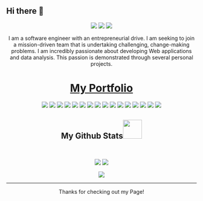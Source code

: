 ## Hi there 👋

<p align="center">
 
 <img src="https://badges.pufler.dev/visits/JayNode/JayNode"/> 
 <img src="https://badges.pufler.dev/repos/JayNode"/>
 <img src="https://badges.pufler.dev/commits/monthly/JayNode" />
</p>

<p align="center">
I am a software engineer with an entrepreneurial drive. I am seeking to join a mission-driven team that is undertaking challenging, change-making problems. I am incredibly passionate about developing Web applications and data analysis. This passion is demonstrated through several personal projects.
</p>
<h1 align="center"><a href="JayNode.github.io">My Portfolio</a></h1>

<p align="center">
 <img src="https://img.shields.io/badge/Python-FFD43B?style=for-the-badge&logo=python&logoColor=blue">
 <img src="https://img.shields.io/badge/JavaScript-323330?style=for-the-badge&logo=javascript&logoColor=F7DF1E">
 <img src="https://img.shields.io/badge/HTML5-E34F26?style=for-the-badge&logo=html5&logoColor=white">
  <img src="https://img.shields.io/badge/CSS3-1572B6?style=for-the-badge&logo=css3&logoColor=white">
 <img src="https://img.shields.io/badge/React-20232A?style=for-the-badge&logo=react&logoColor=61DAFB"> 
 <img src="https://img.shields.io/badge/MongoDB-4EA94B?style=for-the-badge&logo=mongodb&logoColor=white">
 <img src="https://img.shields.io/badge/Bootstrap-563D7C?style=for-the-badge&logo=bootstrap&logoColor=white">
 <img src="https://img.shields.io/badge/GIT-E44C30?style=for-the-badge&logo=git&logoColor=white">
 <img src="https://img.shields.io/badge/Node%20js-339933?style=for-the-badge&logo=nodedotjs&logoColor=white">
 <img src="https://img.shields.io/badge/Pandas-2C2D72?style=for-the-badge&logo=pandas&logoColor=white">
 <img src="https://img.shields.io/badge/Express%20js-000000?style=for-the-badge&logo=express&logoColor=white">
 <img src="https://img.shields.io/badge/GitHub-100000?style=for-the-badge&logo=github&logoColor=white">
 <img src="https://img.shields.io/badge/C%2B%2B-00599C?style=for-the-badge&logo=c%2B%2B&logoColor=white">
 <img src="https://img.shields.io/badge/Vue%20js-35495E?style=for-the-badge&logo=vuedotjs&logoColor=4FC08D">
 <img src="https://img.shields.io/badge/MySQL-005C84?style=for-the-badge&logo=mysql&logoColor=white">
 <img src="https://img.shields.io/badge/Docker-2CA5E0?style=for-the-badge&logo=docker&logoColor=white">
</p>

<h2 align="center">
  My Github Stats<img src="https://media.giphy.com/media/VgCDAzcKvsR6OM0uWg/giphy.gif" width="50">
</h2>
 
<br>

<p align = "center">
  <img  src = "https://github-readme-stats.vercel.app/api?username=JayNode&show_icons=true&theme=radical&line_height=27">
  <img src = "https://github-readme-stats.vercel.app/api/top-langs/?username=JayNode&theme=radical">
</p>

<p align = "center">
 <img  src="https://github-readme-streak-stats.herokuapp.com/?user=JayNode&show_icons=true&locale=en&layout=compact&theme=radical&line_height=0" />
</p> 

<hr>
<p align="center">Thanks for checking out my Page!</p>

